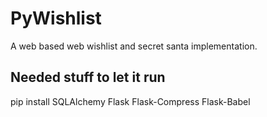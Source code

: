 # PyWishlist
A web based web wishlist and secret santa implementation.

## Needed stuff to let it run
pip install SQLAlchemy Flask Flask-Compress Flask-Babel